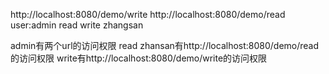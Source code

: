 http://localhost:8080/demo/write
http://localhost:8080/demo/read
user:admin read write zhangsan

admin有两个url的访问权限
read zhansan有http://localhost:8080/demo/read的访问权限
write有http://localhost:8080/demo/write的访问权限
